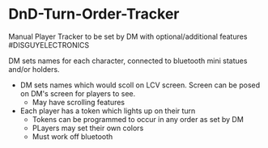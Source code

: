 # DnD-Turn-Order-Tracker
Manual Player Tracker to be set by DM with optional/additional features
#DISGUYELECTRONICS

DM sets names for each character, connected to bluetooth mini statues and/or holders.
  - DM sets names which would scoll on LCV screen. Screen can be posed on DM's screen for players to see.
    - May have scrolling features
  - Each player has a token which lights up on their turn
      - Tokens can be programmed to occur in any order as set by DM
      - PLayers may set their own colors
      - Must work off bluetooth
